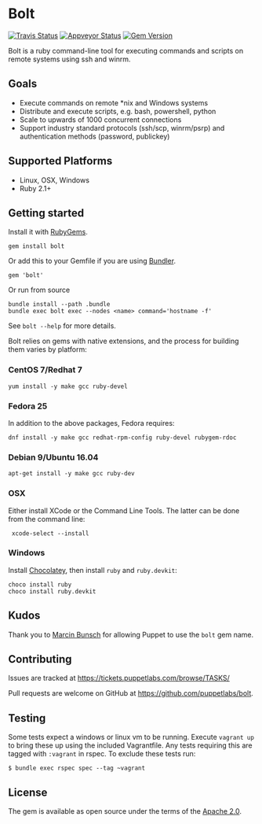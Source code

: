 # Bolt

[![Travis Status](https://api.travis-ci.com/puppetlabs/bolt.svg?token=XsSSSxJhnBoKnL8JPVay&branch=master)](https://travis-ci.com/puppetlabs/bolt)
[![Appveyor Status](https://ci.appveyor.com/api/projects/status/m7dhiwxk455mkw2d/branch/master?svg=true)](https://ci.appveyor.com/project/puppetlabs/bolt/branch/master)
[![Gem Version](https://badge.fury.io/rb/bolt.svg)](https://badge.fury.io/rb/bolt)

Bolt is a ruby command-line tool for executing commands and scripts on remote
systems using ssh and winrm.

## Goals

* Execute commands on remote *nix and Windows systems
* Distribute and execute scripts, e.g. bash, powershell, python
* Scale to upwards of 1000 concurrent connections
* Support industry standard protocols (ssh/scp, winrm/psrp) and authentication
  methods (password, publickey)

## Supported Platforms

* Linux, OSX, Windows
* Ruby 2.1+

## Getting started

Install it with [RubyGems](https://rubygems.org).

    gem install bolt

Or add this to your Gemfile if you are using [Bundler](https://bundler.io).

    gem 'bolt'

Or run from source

    bundle install --path .bundle
    bundle exec bolt exec --nodes <name> command='hostname -f'

See `bolt --help` for more details.

Bolt relies on gems with native extensions, and the process for building them varies by platform:

### CentOS 7/Redhat 7

    yum install -y make gcc ruby-devel

### Fedora 25

In addition to the above packages, Fedora requires:

    dnf install -y make gcc redhat-rpm-config ruby-devel rubygem-rdoc

### Debian 9/Ubuntu 16.04

    apt-get install -y make gcc ruby-dev

### OSX

Either install XCode or the Command Line Tools. The latter can be done from the command line:

     xcode-select --install

### Windows

Install [Chocolatey](https://chocolatey.org/install), then install `ruby` and `ruby.devkit`:

    choco install ruby
    choco install ruby.devkit

## Kudos

Thank you to [Marcin Bunsch](https://github.com/marcinbunsch) for allowing
Puppet to use the `bolt` gem name.

## Contributing

Issues are tracked at https://tickets.puppetlabs.com/browse/TASKS/

Pull requests are welcome on GitHub at https://github.com/puppetlabs/bolt.

## Testing

Some tests expect a windows or linux vm to be running. Execute `vagrant up` to
bring these up using the included Vagrantfile. Any tests requiring this are
tagged with `:vagrant` in rspec. To exclude these tests run:

    $ bundle exec rspec spec --tag ~vagrant

## License

The gem is available as open source under the terms of the [Apache 2.0](https://www.apache.org/licenses/LICENSE-2.0).

